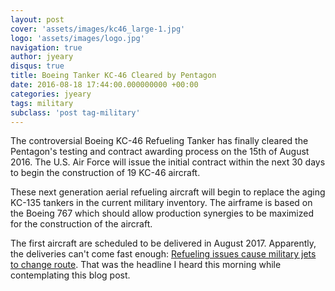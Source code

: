 ```yaml
---
layout: post
cover: 'assets/images/kc46_large-1.jpg'
logo: 'assets/images/logo.jpg'
navigation: true
author: jyeary
disqus: true
title: Boeing Tanker KC-46 Cleared by Pentagon
date: 2016-08-18 17:44:00.000000000 +00:00
categories: jyeary
tags: military
subclass: 'post tag-military'
---
```

The controversial Boeing KC-46 Refueling Tanker has finally cleared the Pentagon's testing and contract awarding process on the 15th of August 2016. The U.S. Air Force will issue the initial contract within the next 30 days to begin the construction of 19 KC-46 aircraft.

These next generation aerial refueling aircraft will begin to replace the aging KC-135 tankers in the current military inventory. The airframe is based on the Boeing 767 which should allow production synergies to be maximized for the construction of the aircraft.

The first aircraft are scheduled to be delivered in August 2017.
Apparently, the deliveries can't come fast enough: [Refueling issues cause military jets to change route]( https://www.airforcetimes.com/articles/refueling-issues-cause-military-jets-to-change-route). That was the headline I heard this morning while contemplating this blog post.